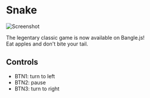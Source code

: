 # Snake

![Screenshot](https://i.imgur.com/bXQjxhB.png)

The legentary classic game is now available on Bangle.js!  
Eat apples and don't bite your tail.

## Controls

- BTN1: turn to left
- BTN2: pause
- BTN3: turn to right
